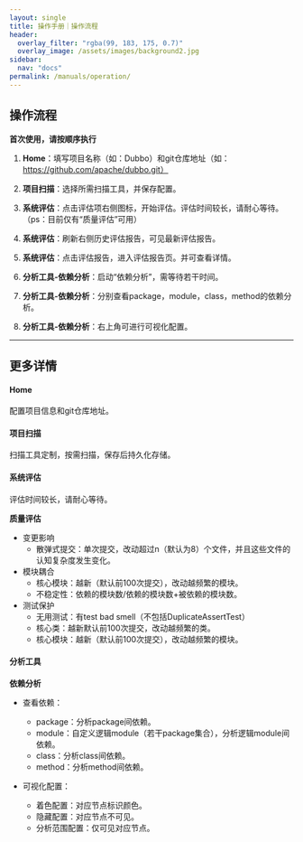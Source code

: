 ```yaml
---
layout: single
title: 操作手册｜操作流程
header:
  overlay_filter: "rgba(99, 183, 175, 0.7)"
  overlay_image: /assets/images/background2.jpg
sidebar:
  nav: "docs"
permalink: /manuals/operation/
---
```


## 操作流程
**首次使用，请按顺序执行**

1. **Home**：填写项目名称（如：Dubbo）和git仓库地址（如：https://github.com/apache/dubbo.git） 

2. **项目扫描**：选择所需扫描工具，并保存配置。  

3. **系统评估**：点击评估项右侧图标，开始评估。评估时间较长，请耐心等待。（ps：目前仅有“质量评估”可用） 

4. **系统评估**：刷新右侧历史评估报告，可见最新评估报告。  

5. **系统评估**：点击评估报告，进入评估报告页。并可查看详情。

6. **分析工具-依赖分析**：启动“依赖分析”，需等待若干时间。

7. **分析工具-依赖分析**：分别查看package，module，class，method的依赖分析。

8. **分析工具-依赖分析**：右上角可进行可视化配置。



***
## 更多详情

#### Home
配置项目信息和git仓库地址。  

#### 项目扫描
扫描工具定制，按需扫描，保存后持久化存储。

#### 系统评估
评估时间较长，请耐心等待。

**质量评估**
- 变更影响
    - 散弹式提交：单次提交，改动超过n（默认为8）个文件，并且这些文件的认知复杂度发生变化。
- 模块耦合
    - 核心模块：越新（默认前100次提交），改动越频繁的模块。
    - 不稳定性：依赖的模块数/依赖的模块数+被依赖的模块数。
- 测试保护
    - 无用测试：有test bad smell（不包括DuplicateAssertTest）
    - 核心类：越新默认前100次提交，改动越频繁的类。
    - 核心模块：越新（默认前100次提交），改动越频繁的模块。

#### 分析工具
**依赖分析**
- 查看依赖：
    - package：分析package间依赖。
    - module：自定义逻辑module（若干package集合），分析逻辑module间依赖。
    - class：分析class间依赖。
    - method：分析method间依赖。

- 可视化配置：
    - 着色配置：对应节点标识颜色。
    - 隐藏配置：对应节点不可见。
    - 分析范围配置：仅可见对应节点。
